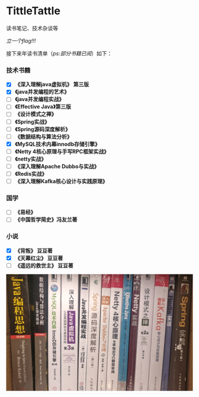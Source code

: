 # TittleTattle
读书笔记、技术杂谈等

*立一个flag!!!*

接下来年读书清单（*ps:部分书籍已阅*）如下：
### 技术书籍
- [x] **《深入理解java虚拟机》 第三版**
- [x] **《java并发编程的艺术》**
- [ ] **《java并发编程实战》**
- [ ] **《Effective Java》第三版**
- [ ] **《设计模式之禅》**
- [ ] **《Spring实战》**
- [ ] **《Spring源码深度解析》**
- [ ] **《数据结构与算法分析》**
- [x] **《MySQL技术内幕innodb存储引擎》**
- [ ] **《Netty 4核心原理与手写RPC框架实战》**
- [ ] **《netty实战》**
- [ ] **《深入理解Apache Dubbo与实战》**
- [ ] **《Redis实战》**
- [ ] **《深入理解Kafka核心设计与实践原理》**
### 国学
- [ ] **《易经》**
- [ ] **《中国哲学简史》冯友兰著**
### 小说
- [x] **《背叛》 豆豆著**
- [x] **《天幕红尘》 豆豆著**
- [ ] **《遥远的救世主》 豆豆著**

![img](media/pictures/person/books.jpg)

